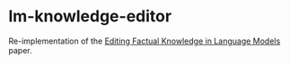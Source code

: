 # lm-knowledge-editor
Re-implementation of the [Editing Factual Knowledge in Language Models](https://arxiv.org/abs/2104.08164) paper.
